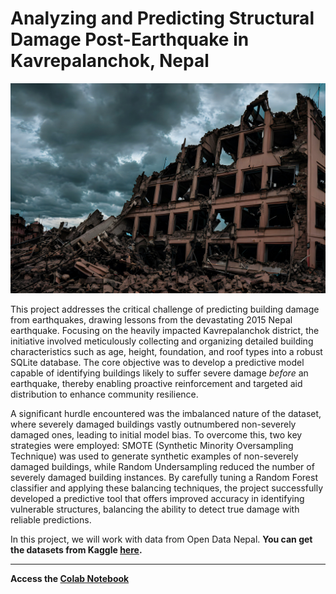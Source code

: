 # Analyzing and Predicting Structural Damage Post-Earthquake in Kavrepalanchok, Nepal

![Alt text](https://github.com/Obika-Franklin/BuildingDamageAnalysis/blob/main/jade-koroliuk-PH9S5SfpV0E-unsplash%20(1).jpg)

This project addresses the critical challenge of predicting building damage from earthquakes, drawing lessons from the devastating 2015 Nepal earthquake. Focusing on the heavily impacted Kavrepalanchok district, the initiative involved meticulously collecting and organizing detailed building characteristics such as age, height, foundation, and roof types into a robust SQLite database. The core objective was to develop a predictive model capable of identifying buildings likely to suffer severe damage *before* an earthquake, thereby enabling proactive reinforcement and targeted aid distribution to enhance community resilience.

A significant hurdle encountered was the imbalanced nature of the dataset, where severely damaged buildings vastly outnumbered non-severely damaged ones, leading to initial model bias. To overcome this, two key strategies were employed: SMOTE (Synthetic Minority Oversampling Technique) was used to generate synthetic examples of non-severely damaged buildings, while Random Undersampling reduced the number of severely damaged building instances. By carefully tuning a Random Forest classifier and applying these balancing techniques, the project successfully developed a predictive tool that offers improved accuracy in identifying vulnerable structures, balancing the ability to detect true damage with reliable predictions.

In this project, we will work with data from Open Data Nepal. **You can get the datasets from Kaggle [here](https://www.kaggle.com/datasets/arashnic/earthquake-magnitude-damage-and-impact?select=mapping.csv).**

---
**Access the [Colab Notebook](https://colab.research.google.com/drive/1dK4KBLLCtoHXZnYBBLZ6-un66GuzyxKe?usp=sharing)**
